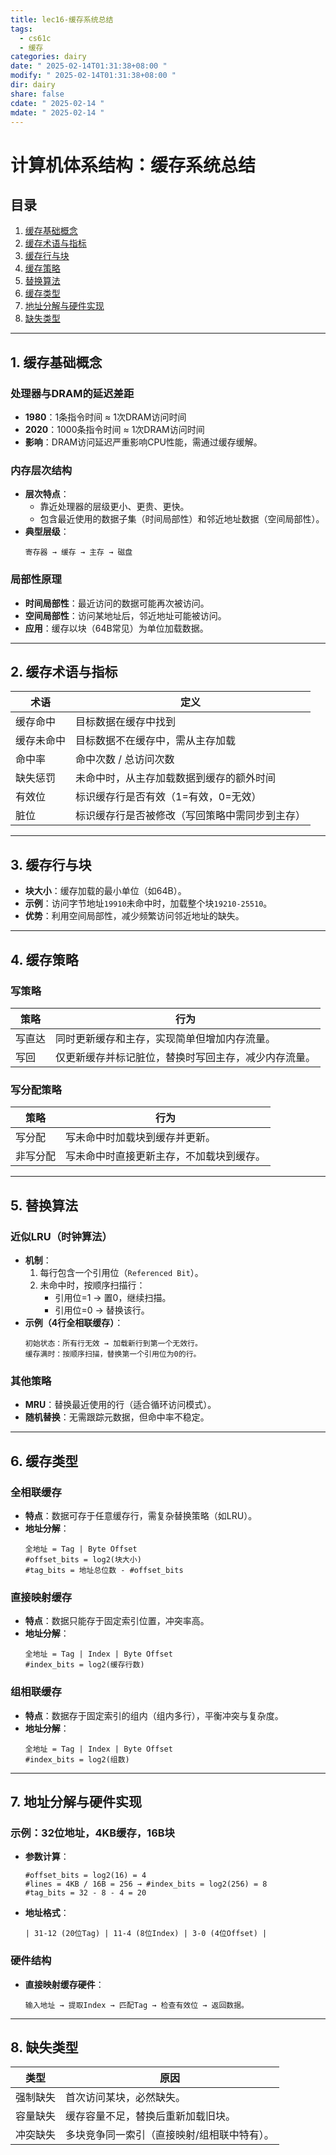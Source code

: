 ```yaml
---
title: lec16-缓存系统总结
tags:
  - cs61c
  - 缓存
categories: dairy
date: " 2025-02-14T01:31:38+08:00 "
modify: " 2025-02-14T01:31:38+08:00 "
dir: dairy
share: false
cdate: " 2025-02-14 "
mdate: " 2025-02-14 "
---
```

# 计算机体系结构：缓存系统总结
## 目录
1. [缓存基础概念](#1-缓存基础概念)
2. [缓存术语与指标](#2-缓存术语与指标)
3. [缓存行与块](#3-缓存行与块)
4. [缓存策略](#4-缓存策略)
5. [替换算法](#5-替换算法)
6. [缓存类型](#6-缓存类型)
7. [地址分解与硬件实现](#7-地址分解与硬件实现)
8. [缺失类型](#8-缺失类型)

---

## 1. 缓存基础概念

### 处理器与DRAM的延迟差距
- **1980**：1条指令时间 ≈ 1次DRAM访问时间  
- **2020**：1000条指令时间 ≈ 1次DRAM访问时间  
- **影响**：DRAM访问延迟严重影响CPU性能，需通过缓存缓解。

### 内存层次结构
- **层次特点**：  
  - 靠近处理器的层级更小、更贵、更快。  
  - 包含最近使用的数据子集（时间局部性）和邻近地址数据（空间局部性）。  
- **典型层级**：  
  ```
  寄存器 → 缓存 → 主存 → 磁盘
  ```

### 局部性原理
- **时间局部性**：最近访问的数据可能再次被访问。  
- **空间局部性**：访问某地址后，邻近地址可能被访问。  
- **应用**：缓存以块（64B常见）为单位加载数据。

---

## 2. 缓存术语与指标
| 术语          | 定义                                                                 |
|---------------|----------------------------------------------------------------------|
| 缓存命中      | 目标数据在缓存中找到                                                 |
| 缓存未命中    | 目标数据不在缓存中，需从主存加载                                     |
| 命中率        | 命中次数 / 总访问次数                                                |
| 缺失惩罚      | 未命中时，从主存加载数据到缓存的额外时间                             |
| 有效位        | 标识缓存行是否有效（1=有效，0=无效）                                 |
| 脏位          | 标识缓存行是否被修改（写回策略中需同步到主存）                       |

---

## 3. 缓存行与块
- **块大小**：缓存加载的最小单位（如64B）。  
- **示例**：访问字节地址`19910`未命中时，加载整个块`19210-25510`。  
- **优势**：利用空间局部性，减少频繁访问邻近地址的缺失。

---

## 4. 缓存策略

### 写策略
| 策略         | 行为                                                                 |
|--------------|----------------------------------------------------------------------|
| 写直达       | 同时更新缓存和主存，实现简单但增加内存流量。                         |
| 写回         | 仅更新缓存并标记脏位，替换时写回主存，减少内存流量。                 |

### 写分配策略
| 策略         | 行为                                                                 |
|--------------|----------------------------------------------------------------------|
| 写分配       | 写未命中时加载块到缓存并更新。                                       |
| 非写分配     | 写未命中时直接更新主存，不加载块到缓存。                             |

---

## 5. 替换算法

### 近似LRU（时钟算法）
- **机制**：  
  1. 每行包含一个引用位（`Referenced Bit`）。  
  2. 未命中时，按顺序扫描行：  
     - 引用位=1 → 置0，继续扫描。  
     - 引用位=0 → 替换该行。  
- **示例（4行全相联缓存）**：  
  ```plaintext
  初始状态：所有行无效 → 加载新行到第一个无效行。
  缓存满时：按顺序扫描，替换第一个引用位为0的行。
  ```

### 其他策略
- **MRU**：替换最近使用的行（适合循环访问模式）。  
- **随机替换**：无需跟踪元数据，但命中率不稳定。

---

## 6. 缓存类型

### 全相联缓存
- **特点**：数据可存于任意缓存行，需复杂替换策略（如LRU）。  
- **地址分解**：  
  ```
  全地址 = Tag | Byte Offset
  #offset_bits = log2(块大小)
  #tag_bits = 地址总位数 - #offset_bits
  ```

### 直接映射缓存
- **特点**：数据只能存于固定索引位置，冲突率高。  
- **地址分解**：  
  ```
  全地址 = Tag | Index | Byte Offset
  #index_bits = log2(缓存行数)
  ```

### 组相联缓存
- **特点**：数据存于固定索引的组内（组内多行），平衡冲突与复杂度。  
- **地址分解**：  
  ```
  全地址 = Tag | Index | Byte Offset
  #index_bits = log2(组数)
  ```

---

## 7. 地址分解与硬件实现

### 示例：32位地址，4KB缓存，16B块
- **参数计算**：  
  ```plaintext
  #offset_bits = log2(16) = 4
  #lines = 4KB / 16B = 256 → #index_bits = log2(256) = 8
  #tag_bits = 32 - 8 - 4 = 20
  ```
- **地址格式**：  
  ```
  | 31-12 (20位Tag) | 11-4 (8位Index) | 3-0 (4位Offset) |
  ```

### 硬件结构
- **直接映射缓存硬件**：  
  ```plaintext
  输入地址 → 提取Index → 匹配Tag → 检查有效位 → 返回数据。
  ```

---

## 8. 缺失类型
| 类型         | 原因                                                                 |
|--------------|----------------------------------------------------------------------|
| 强制缺失     | 首次访问某块，必然缺失。                                             |
| 容量缺失     | 缓存容量不足，替换后重新加载旧块。                                   |
| 冲突缺失     | 多块竞争同一索引（直接映射/组相联中特有）。                          |

```